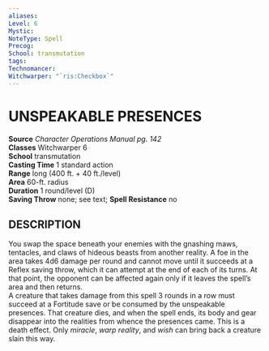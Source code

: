 ```yaml
---
aliases: 
Level: 6
Mystic: 
NoteType: Spell
Precog: 
School: transmutation 
tags: 
Technomancer: 
Witchwarper: "`ris:Checkbox`"
---
```

# UNSPEAKABLE PRESENCES

**Source** _Character Operations Manual pg. 142_  
**Classes** Witchwarper 6  
**School** transmutation  
**Casting Time** 1 standard action  
**Range** long (400 ft. + 40 ft./level)  
**Area** 60-ft. radius  
**Duration** 1 round/level (D)  
**Saving Throw** none; see text; **Spell Resistance** no

## DESCRIPTION

You swap the space beneath your enemies with the gnashing maws, tentacles, and claws of hideous beasts from another reality. A foe in the area takes 4d6 damage per round and cannot move until it succeeds at a Reflex saving throw, which it can attempt at the end of each of its turns. At that point, the opponent can be affected again only if it leaves the spell’s area and then returns.  
A creature that takes damage from this spell 3 rounds in a row must succeed at a Fortitude save or be consumed by the unspeakable presences. That creature dies, and when the spell ends, its body and gear disappear into the realities from whence the presences came. This is a death effect. Only _miracle_, _warp reality_, and _wish_ can bring back a creature slain this way.